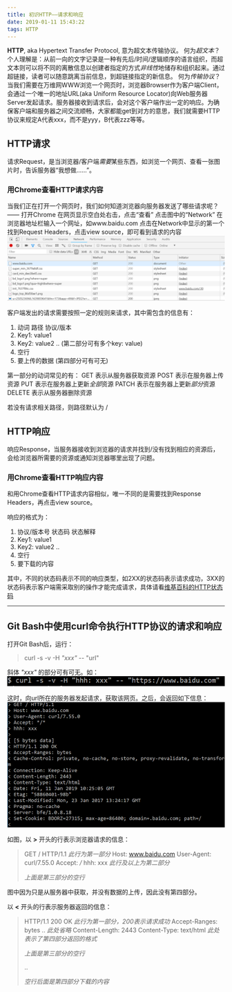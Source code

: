 ```yaml
---
title: 初识HTTP——请求和响应
date: 2019-01-11 15:43:22
tags: HTTP
---
```


**HTTP**, aka Hypertext Transfer Protocol, 意为超文本传输协议。
何为*超文本*？个人理解是：从前一向的文字记录是一种有先后/时间/逻辑顺序的语言组织，而超文本则可以将不同的离散信息以创建者指定的方式*非线性*地储存和组织起来。通过超链接，读者可以随意跳离当前信息，到超链接指定的新信息。
何为*传输协议*？当我们需要在万维网WWW浏览一个网页时，浏览器Browser作为客户端Client，会通过一个唯一的地址URL(aka Uniform Resource Locator)向Web服务器Server发起请求。服务器接收到请求后，会对这个客户端作出一定的响应。为确保客户端和服务器之间交流顺畅，大家都能get到对方的意思，我们就需要HTTP协议来规定A代表xxx，而不是yyy，B代表zzz等等。


## HTTP请求
请求Request，是当浏览器/客户端*需要*某些东西，如浏览一个网页、查看一张图片时，告诉服务器“我想做……”。

  ### 用Chrome查看HTTP请求内容
  当我们正在打开一个网页时，我们如何知道浏览器向服务器发送了哪些请求呢？
  ——
  打开Chrome
  在网页显示空白处右击，点击“查看”
  点击图中的“Network”
  在浏览器地址栏输入一个网址，如www.baidu.com
  点击在Network中显示的第一个
  找到Request Headers，点击view source，即可看到请求的内容
  ![“查看”界面的一部分](https://github.com/alisonysy/alisonysy.github.io/blob/master/img/3_1.png?raw=true "查看")

  客户端发出的请求需要按照一定的规则来请求，其中需包含的信息有：

  1. 动词 路径 协议/版本
  2. Key1: value1
  2. Key2: value2
  .. (第二部分可有多个key: value)
  3. 空行
  4. 要上传的数据 (第四部分可有可无)

  第一部分的动词常见的有：
  GET 表示从服务器获取资源
  POST 表示在服务器上传资源
  PUT 表示在服务器上更新*全部*资源
  PATCH 表示在服务器上更新*部分*资源
  DELETE 表示从服务器删除资源

  若没有请求相关路径，则路径默认为 /


## HTTP响应
响应Response，当服务器接收到浏览器的请求并找到/没有找到相应的资源后，会给浏览器所需要的资源或通知浏览器哪里出现了问题。

  ### 用Chrome查看HTTP响应内容
  和用Chrome查看HTTP请求内容相似，唯一不同的是需要找到Response Headers，再点击view source。

  响应的格式为：
  1. 协议/版本号 状态码 状态解释
  2. Key1: value1
  2. Key2: value2
  ..
  3. 空行
  4. 要下载的内容

  其中，不同的状态码表示不同的响应类型，如2XX的状态码表示请求成功，3XX的状态码表示客户端需采取别的操作才能完成请求，具体请看[维基百科的HTTP状态码](https://zh.wikipedia.org/wiki/HTTP%E7%8A%B6%E6%80%81%E7%A0%81 "HTTP状态码-维基")

---

## Git Bash中使用curl命令执行HTTP协议的请求和响应
打开Git Bash后，运行：
> curl -s -v -H *"xxx"* -- "url"

斜体 *"xxx"* 的部分可有可无。如：
![curl命令例子](https://github.com/alisonysy/alisonysy.github.io/blob/master/img/3_2.png?raw=true "curl命令")

这时，向url所在的服务器发起请求，获取该网页。之后，会返回如下信息：
![HTTP请求和响应](https://github.com/alisonysy/alisonysy.github.io/blob/master/img/3_3.png?raw=true "HTTP请求和响应")

如图，以 **>** 开头的行表示浏览器请求的信息：
> GET / HTTP/1.1 
*此行为第一部分*
> Host: www.baidu.com
> User-Agent: curl/7.55.0
> Accept: */*
> hhh: xxx 
*此行及以上为第二部分*
>
> *上面是第三部分的空行*

图中因为只是从服务器中获取，并没有数据的上传，因此没有第四部分。

以 **<** 开头的行表示服务器返回的信息：
> HTTP/1.1 200 OK
*此行为第一部分，200表示请求成功*
> Accept-Ranges: bytes
> .. *此处省略*
> Content-Length: 2443 
> Content-Type: text/html *此处表示了第四部分返回的格式*
> 
> *上面是第三部分的空行*
> <!DOCTYPE> ..
> *空行后面是第四部分下载的内容*



